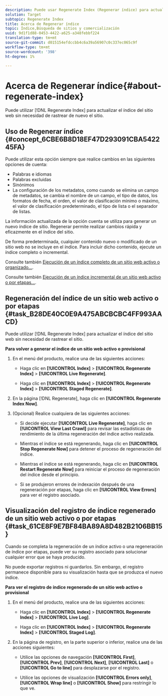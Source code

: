 ```yaml
---
description: Puede usar Regenerate Index (Regenerar índice) para actualizar el índice de su sitio web sin necesidad de volver a rastrear el sitio.
solution: Target
subtopic: Regenerate Index
title: Acerca de Regenerar índice
topic: Índice,Búsqueda de sitios y comercialización
uuid: 9d1f1d88-0453-4422-a625-a348febbf224
translation-type: tm+mt
source-git-commit: d015154efdccbb4c6a39a56907c0c337ec065c9f
workflow-type: tm+mt
source-wordcount: '398'
ht-degree: 1%

---
```



# Acerca de Regenerar índice{#about-regenerate-index}

Puede utilizar [!DNL Regenerate Index] para actualizar el índice del sitio web sin necesidad de rastrear de nuevo el sitio.

## Uso de Regenerar índice {#concept_6CBE6B8D18EF47D293091CBA542245FA}

Puede utilizar esta opción siempre que realice cambios en las siguientes opciones de cuenta:

* Palabras e idiomas
* Palabras excluidas
* Sinónimos
* La configuración de los metadatos, como cuando se elimina un campo de metadatos, se cambia el nombre de un campo, el tipo de datos, los formatos de fecha, el orden, el valor de clasificación mínimo o máximo, el valor de clasificación predeterminado, el tipo de lista o el separador de listas.

La información actualizada de la opción cuenta se utiliza para generar un nuevo índice de sitio. Regenerar permite realizar cambios rápida y eficazmente en el índice del sitio.

De forma predeterminada, cualquier contenido nuevo o modificado de un sitio web no se incluye en el índice. Para incluir dicho contenido, ejecute un índice completo o incremental.

Consulte también [Ejecución de un índice completo de un sitio web activo o organizado...](../c-about-index-menu/c-about-full-index.md#task_F7FE04D8A1654A7787FCCA31B45EB42D).

Consulte también [Ejecución de un índice incremental de un sitio web activo o por etapas...](../c-about-index-menu/c-about-incremental-index.md#task_9BFB6157F3884B2FAECB7E0E9CA318CB).

## Regeneración del índice de un sitio web activo o por etapas {#task_B28DE40C0E9A475ABCBCBC4FF993AACD}

Puede utilizar [!DNL Regenerate Index] para actualizar el índice del sitio web sin necesidad de rastrear el sitio.

**Para volver a generar el índice de un sitio web activo o provisional**

1. En el menú del producto, realice una de las siguientes acciones:

   * Haga clic en **[!UICONTROL Index]** > **[!UICONTROL Regenerate Index]** > **[!UICONTROL Live Regenerate]**.

   * Haga clic en **[!UICONTROL Index]** > **[!UICONTROL Regenerate Index]** > **[!UICONTROL Staged Regenerate]**.

1. En la página [!DNL Regenerate], haga clic en **[!UICONTROL Regenerate Index Now]**.
1. (Opcional) Realice cualquiera de las siguientes acciones:

   * Si decide ejecutar **[!UICONTROL Live Regenerate]**, haga clic en **[!UICONTROL View Last Crawl]** para revisar las estadísticas de rendimiento de la última regeneración del índice activo realizada.

   * Mientras el índice se está regenerando, haga clic en **[!UICONTROL Stop Regenerate Now]** para detener el proceso de regeneración del índice.
   * Mientras el índice se está regenerando, haga clic en **[!UICONTROL Restart Regenerate Now]** para reiniciar el proceso de regeneración del índice desde el principio.
   * Si se produjeron errores de indexación después de una regeneración por etapas, haga clic en **[!UICONTROL View Errors]** para ver el registro asociado.

## Visualización del registro de índice regenerado de un sitio web activo o por etapas {#task_61CE8F9E7BF84BA89A8D482B2106BB15}

Cuando se completa la regeneración de un índice activo o una regeneración de índice por etapas, puede ver su registro asociado para solucionar cualquier error que se haya producido.

No puede exportar registros ni guardarlos. Sin embargo, el registro permanece disponible para su visualización hasta que se produzca el nuevo índice.

**Para ver el registro de índice regenerado de un sitio web activo o provisional**

1. En el menú del producto, realice una de las siguientes acciones:

   * Haga clic en **[!UICONTROL Index]** > **[!UICONTROL Regenerate Index]** > **[!UICONTROL Live Log]**.

   * Haga clic en **[!UICONTROL Index]** > **[!UICONTROL Regenerate Index]** > **[!UICONTROL Staged Log]**.

1. En la página de registro, en la parte superior o inferior, realice una de las acciones siguientes:

   * Utilice las opciones de navegación **[!UICONTROL First]**, **[!UICONTROL Prev]**, **[!UICONTROL Next]**, **[!UICONTROL Last]** o **[!UICONTROL Go to line]** para desplazarse por el registro.

   * Utilice las opciones de visualización **[!UICONTROL Errors only]**, **[!UICONTROL Wrap line]** o **[!UICONTROL Show]** para restringir lo que ve.

